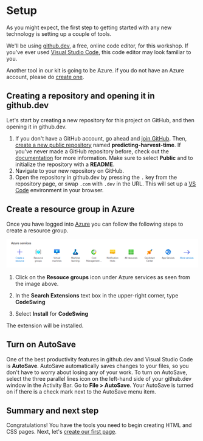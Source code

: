 # Setup

As you might expect, the first step to getting started with any new technology is setting up a couple of tools.

We'll be using [github.dev](github.dev), a free, online code editor, for this workshop. If you've ever used [Visual Studio Code](code.visualstudio.com), this code editor may look familiar to you.

Another tool in our kit is going to be Azure. if you do not have an Azure account, please do [create one](https://azure.microsoft.com/en-in/free/).

## Creating a repository and opening it in github.dev

Let's start by creating a new repository for this project on GitHub, and then opening it in github.dev.

1. If you don't have a GitHub account, go ahead and [join GitHub](https://github.com/join). Then, [create a new public repository](https://github.com/new) named **predicting-harvest-time**. If you've never made a GitHub repository before, check out the [documentation](https://docs.github.com/get-started/quickstart/create-a-repo) for more information. Make sure to select **Public** and to initialize the repository with a **README**.
1. Navigate to your new repository on GitHub.
1. Open the repository in github.dev by pressing the `.` key from the repository page, or swap `.com` with `.dev` in the URL. This will set up a [VS Code](code.visualstudio.com) environment in your browser.

## Create a resource group in Azure

Once you have logged into [Azure](https://portal.azure.com) you can follow the following steps to create a resource group.

![Image of Azure homepage](images/Portal-Home.png)

1. Click on the **Resouce groups** icon under Azure services as seen from the image above.

2. In the **Search Extensions** text box in the upper-right corner, type **CodeSwing**
3. Select **Install** for **CodeSwing**

The extension will be installed.

## Turn on AutoSave

One of the best productivity features in github.dev and Visual Studio Code is **AutoSave**. AutoSave automatically saves changes to your files, so you don't have to worry about losing any of your work. To turn on AutoSave, select the three parallel lines icon on the left-hand side of your github.dev window in the Activity Bar. Go to **File > AutoSave**. Your AutoSave is turned on if there is a check mark next to the AutoSave menu item.

## Summary and next step

Congratulations! You have the tools you need to begin creating HTML and CSS pages. Next, let's [create our first page](./1-create-html.md).
